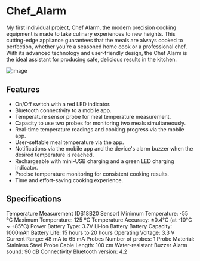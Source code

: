 # Chef_Alarm

My first individual project, Chef Alarm, the modern precision cooking equipment is made to take culinary experiences to new heights. This cutting-edge appliance guarantees that the meals are always cooked to perfection, whether you're a seasoned home cook or a professional chef. With its advanced technology and user-friendly design, the Chef Alarm is the ideal assistant for producing safe, delicious results in the kitchen.

   ![image](https://github.com/Nuthya27/Chef_Alarm/assets/111232856/94a43cb4-6034-418a-8b71-c09e8d8f421e)

## Features

  * On/Off switch with a red LED indicator.
  * Bluetooth connectivity to a mobile app.
  * Temperature sensor probe for meal temperature measurement.
  * Capacity to use two probes for monitoring two meals simultaneously.
  * Real-time temperature readings and cooking progress via the mobile app.
  * User-settable meal temperature via the app.
  * Notifications via the mobile app and the device's alarm buzzer when the desired temperature is reached.
  * Rechargeable with mini-USB charging and a green LED charging indicator.
  * Precise temperature monitoring for consistent cooking results.
  * Time and effort-saving cooking experience.

## Specifications

Temperature Measurement (DS18B20 Sensor)
    Minimum Temperature: -55 ºC
    Maximum Temperature: 125 ºC
    Temperature Accuracy: ±0.4℃ (at -10℃ ~ +85℃)
Power
    Battery Type: 3.7V Li-ion Battery
    Battery Capacity: 1000mAh
    Battery Life: 15 hours to 20 hours
    Operating Voltage: 3.3 V
    Current Range: 48 mA to 65 mA
Probes
    Number of probes: 1
    Probe Material: Stainless Steel
    Probe Cable Length: 100 cm
    Water-resistant 
Buzzer 
    Alarm sound: 90 dB
Connectivity
    Bluetooth version: 4.2
